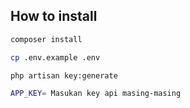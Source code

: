 ## How to install

```bash
composer install
```

```bash
cp .env.example .env
```

```bash
php artisan key:generate
```

```bash
APP_KEY= Masukan key api masing-masing
```
